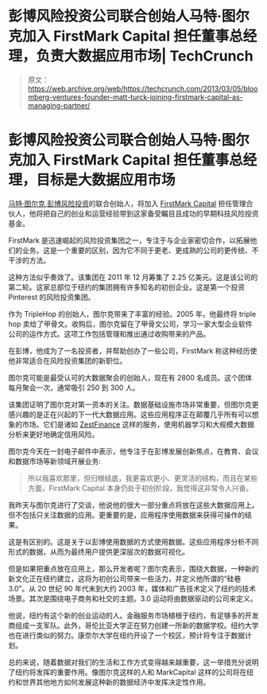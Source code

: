 # 彭博风险投资公司联合创始人马特·图尔克加入 FirstMark Capital 担任董事总经理，负责大数据应用市场| TechCrunch

> 原文：<https://web.archive.org/web/https://techcrunch.com/2013/03/05/bloomberg-ventures-founder-matt-turck-joining-firstmark-capital-as-managing-partner/>

# 彭博风险投资公司联合创始人马特·图尔克加入 FirstMark Capital 担任董事总经理，目标是大数据应用市场

[马特·图尔克](https://web.archive.org/web/20230330163113/http://www.crunchbase.com/person/matt-turck),[彭博风险投资](https://web.archive.org/web/20230330163113/http://bloombergventures.com/)的联合创始人，将加入 [FirstMark Capital](https://web.archive.org/web/20230330163113/http://firstmarkcap.com/) 担任管理合伙人，他将把自己的创业和运营经验带到这家备受瞩目且成功的早期科技风险投资基金。

FirstMark 是迅速崛起的风险投资集团之一，专注于与企业家密切合作，以拓展他们的业务。这是一个重要的区别，因为它不同于更老、更成熟的公司的更传统、不干涉的方法。

这种方法似乎奏效了。该集团在 2011 年 12 月筹集了 2.25 亿美元。这是该公司的第二轮。这家总部位于纽约的集团拥有许多知名的初创企业。这是第一个投资 Pinterest 的风险投资集团。

作为 TripleHop 的创始人，图尔克带来了丰富的经验。2005 年，他最终将 triple hop 卖给了甲骨文。收购后，图尔克留在了甲骨文公司，学习一家大型企业软件公司的运作方式。这项工作包括管理和推出通过收购带来的产品。

在彭博，他成为了一名投资者，并帮助创办了一些公司，FirstMark 称这种经历使他非常适合在风险投资集团的新职位。

图尔克可能是最受认可的大数据聚会的创始人，现在有 2800 名成员。这个团体每月聚会一次，通常吸引 250 到 300 人。

该集团证明了图尔克对第一资本的关注。数据基础设施市场非常重要，但图尔克更感兴趣的是正在兴起的下一代大数据应用。这些应用程序正在颠覆几乎所有可以想象的市场。它们是诸如 [ZestFinance](https://web.archive.org/web/20230330163113/http://www.zestfinance.com/) 这样的服务，使用机器学习和大规模大数据分析来更好地确定信用风险。

图尔克今天在一封电子邮件中表示，他专注于在彭博发展创新焦点，在教育、会议和数据市场等新领域开展业务:

> 所以我喜欢那里，但归根结底，我更喜欢更小、更灵活的结构，而且在某些方面，FirstMark Capital 本身仍处于初创阶段，我觉得这非常令人兴奋。

我昨天与图尔克进行了交谈，他说他的很大一部分重点将放在这些大数据应用上。但不包括只关注数据的应用。更重要的是，应用程序使用数据来获得可操作的结果。

这是有区别的。这是关于以彭博使用数据的方式使用数据。这些应用程序分析不同形式的数据，从而为最终用户提供更深层次的数据可视化。

但是如果把重点放在应用上，那么开发者呢？图尔克表示，围绕大数据，一种新的新文化正在纽约建立，这将为初创公司带来一些活力，并定义他所谓的“硅巷 3.0”。从 20 世纪 90 年代末到大约 2003 年，媒体和广告技术定义了纽约的技术场景。其次是围绕电子商务和社交的主题。3.0 运动将由数据驱动的公司来定义。

他说，纽约有这个新的创业运动的人。金融服务市场植根于纽约，有足够多的开发商组成一支军队。此外，哥伦比亚大学正在努力创建一所新的数据学校。纽约大学也在进行类似的努力。康奈尔大学在纽约开设了一个校区，预计将专注于数据计划。

总的来说，随着数据对我们的生活和工作方式变得越来越重要，这一举措充分说明了纽约将发挥的重要作用。像图尔克这样的人和 MarkCapital 这样的公司将在纽约和世界其他地方如何发展这种新的数据经济中发挥决定性作用。